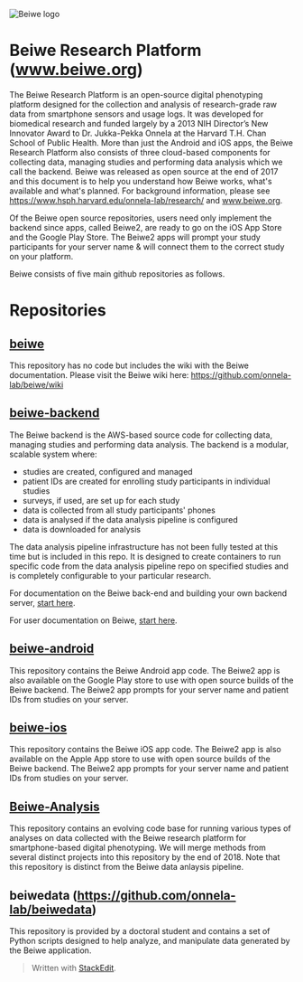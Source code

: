 ![Beiwe logo](https://github.com/onnela-lab/beiwe/blob/master/images/beiwe%20logo.png)
# Beiwe Research Platform (www.beiwe.org)
The Beiwe Research Platform is an open-source digital phenotyping platform designed for the collection and analysis of research-grade raw data from smartphone sensors and usage logs.  It was developed for biomedical research  and funded largely by a 2013 NIH Director’s New Innovator Award to Dr. Jukka-Pekka Onnela at the Harvard T.H. Chan School of Public Health.  More than just the Android and iOS apps, the Beiwe Research Platform also consists of three cloud-based components for collecting data, managing studies and performing data analysis which we call the backend.  Beiwe was released as open source at the end of 2017 and this document is to help you understand how Beiwe works, what's available and what's planned.  For background information, please see https://www.hsph.harvard.edu/onnela-lab/research/ and www.beiwe.org.

Of the Beiwe open source repositories, users need only implement the backend since apps, called Beiwe2,  are ready to go on the iOS App Store and the Google Play Store.   The Beiwe2 apps will prompt your study participants for your server name & will connect them to the correct study on your platform.  

Beiwe consists of five main github repositories as follows. 

# Repositories
## [beiwe](https://github.com/onnela-lab/beiwe)
This repository has no code but includes the wiki with the Beiwe documentation. Please visit the Beiwe wiki here: https://github.com/onnela-lab/beiwe/wiki

## [beiwe-backend](https://github.com/onnela-lab/beiwe-backend)
The Beiwe backend is the AWS-based source code for collecting data, managing studies and performing data analysis.  The backend is a modular, scalable system where: 

 - studies are created, configured and managed
 - patient IDs are created for enrolling study participants in individual studies
 - surveys, if used, are set up for each study
 - data is collected from all study participants' phones
 - data is analysed if the data analysis pipeline is configured 
 - data is downloaded for analysis

The data analysis pipeline infrastructure has not been fully tested at this time but is included in this repo.  It is designed to create containers to run specific code from the data analysis pipeline repo on specified studies and is completely configurable to your particular research.

For documentation on the Beiwe back-end and building your own backend server, [start here](https://github.com/onnela-lab/beiwe-backend/wiki/Deployment-instructions).  

For user documentation on Beiwe,  [start here](https://github.com/onnela-lab/beiwe/wiki).  
## [beiwe-android](https://github.com/onnela-lab/beiwe-android)
This repository contains the Beiwe Android app code. The Beiwe2 app is also available on the Google Play store to use with open source builds of the Beiwe backend.  The Beiwe2 app prompts for your server name and patient IDs from studies on your server. 
## [beiwe-ios](https://github.com/onnela-lab/beiwe-ios)
This repository contains the Beiwe iOS app code. The Beiwe2 app is also available on the Apple App store to use with open source builds of the Beiwe backend.  The Beiwe2 app prompts for your server name and patient IDs from studies on your server. 
## [Beiwe-Analysis](https://github.com/onnela-lab/Beiwe-Analysis)
This repository contains an evolving code base for running various types of analyses on data collected with the Beiwe research platform for smartphone-based digital phenotyping. We will merge methods from several distinct projects into this repository by the end of 2018. Note that this repository is distinct from the Beiwe data anlaysis pipeline. 

## beiwedata (https://github.com/onnela-lab/beiwedata)
This repository is provided by a doctoral student and contains a set of Python scripts designed to help analyze, and manipulate data generated by the Beiwe application.

> Written with [StackEdit](https://stackedit.io/).
